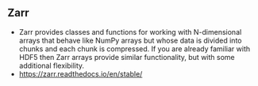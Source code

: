 ## Zarr
* Zarr provides classes and functions for working with N-dimensional arrays that behave like NumPy arrays but whose data is divided into chunks and each chunk is compressed. If you are already familiar with HDF5 then Zarr arrays provide similar functionality, but with some additional flexibility.
* https://zarr.readthedocs.io/en/stable/